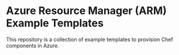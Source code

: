 # Azure Resource Manager (ARM) Example Templates

This repository is a collection of example templates to provision Chef components in Azure.

